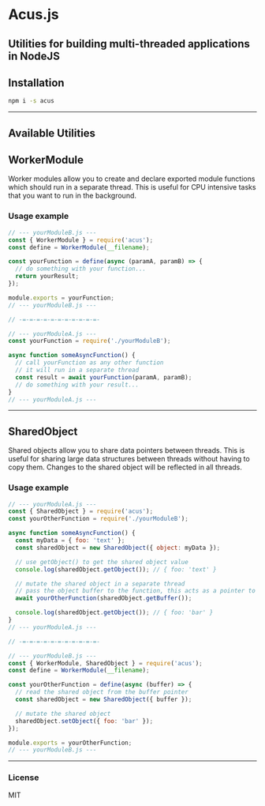 # Acus.js

## Utilities for building multi-threaded applications in NodeJS

## Installation

```bash
npm i -s acus
```

---

## Available Utilities

## WorkerModule

Worker modules allow you to create and declare exported module functions which should run in a separate thread. This is useful for CPU intensive tasks that you want to run in the background.

### Usage example

```js
// --- yourModuleB.js ---
const { WorkerModule } = require('acus');
const define = WorkerModule(__filename);

const yourFunction = define(async (paramA, paramB) => {
  // do something with your function...
  return yourResult;
});

module.exports = yourFunction;
// --- yourModuleB.js ---

// -=-=-=-=-=-=-=-=-=-=-=-

// --- yourModuleA.js ---
const yourFunction = require('./yourModuleB');

async function someAsyncFunction() {
  // call yourFunction as any other function
  // it will run in a separate thread
  const result = await yourFunction(paramA, paramB);
  // do something with your result...
}
// --- yourModuleA.js ---
```

---

## SharedObject

Shared objects allow you to share data pointers between threads. This is useful for sharing large data structures between threads without having to copy them. Changes to the shared object will be reflected in all threads.

### Usage example

```js
// --- yourModuleA.js ---
const { SharedObject } = require('acus');
const yourOtherFunction = require('./yourModuleB');

async function someAsyncFunction() {
  const myData = { foo: 'text' };
  const sharedObject = new SharedObject({ object: myData });

  // use getObject() to get the shared object value
  console.log(sharedObject.getObject()); // { foo: 'text' }

  // mutate the shared object in a separate thread
  // pass the object buffer to the function, this acts as a pointer to the object
  await yourOtherFunction(sharedObject.getBuffer());

  console.log(sharedObject.getObject()); // { foo: 'bar' }
}
// --- yourModuleA.js ---

// -=-=-=-=-=-=-=-=-=-=-=-

// --- yourModuleB.js ---
const { WorkerModule, SharedObject } = require('acus');
const define = WorkerModule(__filename);

const yourOtherFunction = define(async (buffer) => {
  // read the shared object from the buffer pointer
  const sharedObject = new SharedObject({ buffer });

  // mutate the shared object
  sharedObject.setObject({ foo: 'bar' });
});

module.exports = yourOtherFunction;
// --- yourModuleB.js ---
```

---

### License

MIT
